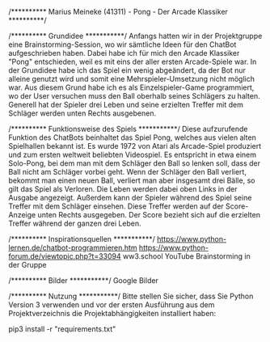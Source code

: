 /********** Marius Meineke (41311) - Pong - Der Arcade Klassiker **********/

/********** Grundidee ***********/
Anfangs hatten wir in der Projektgruppe eine Brainstorming-Session, wo wir sämtliche Ideen für den ChatBot aufgeschrieben haben. Dabei habe ich für mich den Arcade Klassiker "Pong" entschieden, weil es mit eins der aller ersten Arcade-Spiele war. In der Grundidee habe ich das Spiel ein wenig abgeändert, da der Bot nur alleine genutzt wird und somit eine Mehrspieler-Umsetzung nicht möglich war. Aus diesem Grund habe ich es als Einzelspieler-Game programmiert, wo der User versuchen muss den Ball oberhalb seines Schlägers zu halten. Generell hat der Spieler drei Leben und seine erzielten Treffer mit dem Schläger werden unten Rechts ausgebenen.

/********** Funktionsweise des Spiels ***********/
Diese aufzurufende Funktion des ChatBots beinhaltet das Spiel Pong, welches aus vielen alten Spielhallen bekannt ist. Es wurde 1972 von Atari als Arcade-Spiel produziert und zum ersten weltweit beliebten Videospiel.
Es entspricht in etwa einem Solo-Pong, bei dem man mit dem Schläger den Ball so lenken soll, dass der Ball nicht am Schläger vorbei geht. 
Wenn der Schläger den Ball verliert, bekommt man einen neuen Ball, verliert man aber insgesamt drei Bälle, so gilt das Spiel als Verloren.
Die Leben werden dabei oben Links in der Ausgabe angezeigt. 
Außerdem kann der Spieler während des Spiel seine Treffer mit dem Schläger einsehen. Diese Treffer werden auf der Score-Anzeige unten Rechts ausgegeben. 
Der Score bezieht sich auf die erzielten Treffer während der ganzen drei Leben.

/********** Inspirationsquellen ***********/
https://www.python-lernen.de/chatbot-programmieren.htm
https://www.python-forum.de/viewtopic.php?t=33094
ww3.school
YouTube
Brainstorming in der Gruppe

/********** Bilder ***********/
Google Bilder

/********** Nutzung ***********/
Bitte stellen Sie sicher, dass Sie Python Version 3 verwenden und vor der ersten Ausführung aus dem Projektverzeichnis die Projektabhängigkeiten installiert haben:

pip3 install -r "requirements.txt"
